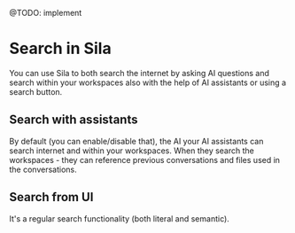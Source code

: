 @TODO: implement

# Search in Sila

You can use Sila to both search the internet by asking AI questions and search within your workspaces also with the help of AI assistants or using a search button.

## Search with assistants

By default (you can enable/disable that), the AI your AI assistants can search internet and within your workspaces. When they search the workspaces - they can reference previous conversations and files used in the conversations.

## Search from UI

It's a regular search functionality (both literal and semantic).